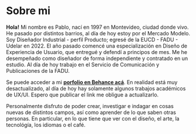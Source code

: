 # Sobre mi

**Hola!**
Mi nombre es Pablo, nací en 1997 en Montevideo, ciudad donde vivo. He pasado por distintos barrios, al día de hoy estoy por el Mercado Modelo.
Soy Diseñador Industrial - perfil Producto; egresé de la EUCD - FADU - Udelar en 2022. El año pasado comencé una especialización en Diseño de Experiencia de Usuario, que entregué y defendí a principos de mes.
Me he desempeñado como diseñador de forma independiente y contratado en un estudio. Al día de hoy trabajo en el Servicio de Comunicación y Publicaciones de la FADU.

Se puede acceder a mi  **[porfolio en Behance acá](https://www.behance.net/PabloCas)**. En realidad está muy desactualizado, al día de hoy hay solamente algunos trabajos académicos de UX/UI. Espero que publicar el link me obligue a actualizarlo.

Personalmente disfruto de poder crear, investigar e indagar en cosas nuevas de distintos campos, así como aprender de lo que saben otras personas. En particular, en lo que tiene que ver con el diseño, el arte, la tecnológía, los idiomas o el café.